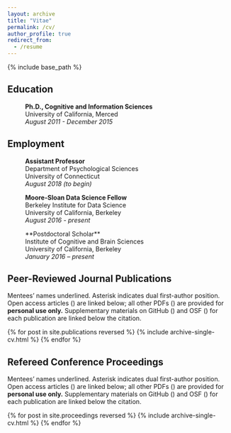 ```yaml
---
layout: archive
title: "Vitae"
permalink: /cv/
author_profile: true
redirect_from:
  - /resume
---
```


{% include base_path %}

## Education

<p style="margin-left: 40px"><b>Ph.D., Cognitive and Information Sciences</b>
<br>University of California, Merced
<br><i>August 2011 - December 2015</i></p>

## Employment

<p style="margin-left: 40px"><b>Assistant Professor</b>
<br>Department of Psychological Sciences
<br>University of Connecticut
<br><i>August 2018 (to begin)</i></p>

<p style="margin-left: 40px"><b>Moore-Sloan Data Science Fellow</b>
<br>Berkeley Institute for Data Science
<br>University of California, Berkeley
<br><i>August 2016 - present</i></p>

<p style="margin-left: 40px">**Postdoctoral Scholar**
<br>Institute of Cognitive and Brain Sciences
<br>University of California, Berkeley
<br><i>January 2016 – present</i></p>

## Peer-Reviewed Journal Publications

Mentees’ names underlined. Asterisk indicates dual first-author position. Open access articles (<i class="ai ai-fw ai-open-access-square"></i>) are linked below; all other PDFs (<i class="fa fa-file-pdf-o" aria-hidden="true"></i>) are provided for **personal use only.** Supplementary materials on GitHub (<i class="fa fa-github" aria-hidden="true"></i>) and OSF (<i class="ai ai-fw ai-osf"></i>) for each publication are linked below the citation.

{% for post in site.publications reversed %}
  {% include archive-single-cv.html %}
{% endfor %}

## Refereed Conference Proceedings

Mentees’ names underlined. Asterisk indicates dual first-author position. Open access articles (<i class="ai ai-fw ai-open-access-square"></i>) are linked below; all other PDFs (<i class="fa fa-file-pdf-o" aria-hidden="true"></i>) are provided for **personal use only.** Supplementary materials on GitHub (<i class="fa fa-github" aria-hidden="true"></i>) and OSF (<i class="ai ai-fw ai-osf"></i>) for each publication are linked below the citation.

{% for post in site.proceedings reversed %}
  {% include archive-single-cv.html %}
{% endfor %}
